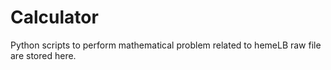 # Calculator

Python scripts to perform mathematical problem related to hemeLB raw file are stored here.
